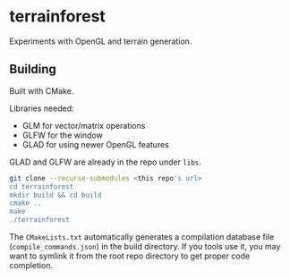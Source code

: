 # terrainforest

Experiments with OpenGL and terrain generation.

## Building

Built with CMake.

Libraries needed:

 - GLM for vector/matrix operations
 - GLFW for the window
 - GLAD for using newer OpenGL features

GLAD and GLFW are already in the repo under `libs`.

``` bash
git clone --recurse-submodules <this repo's url>
cd terrainforest
mkdir build && cd build
cmake ..
make
./terrainforest
```

The `CMakeLists.txt` automatically generates a compilation database
file (`compile_commands.json`) in the build directory. If you tools
use it, you may want to symlink it from the root repo directory to get
proper code completion.
